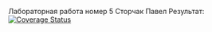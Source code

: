 Лабораторная работа номер 5 Сторчак Павел
Результат: [![Coverage Status](https://coveralls.io/repos/github/Pashkevichhh/lab05/badge.svg?branch=main)](https://coveralls.io/github/Pashkevichhh/lab05?branch=main)
